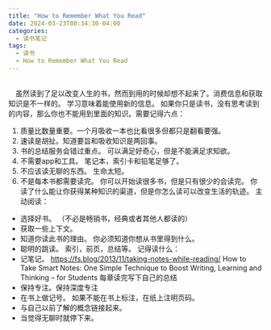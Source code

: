 ```yaml
---
title: "How to Remember What You Read"
date: 2024-03-23T00:34:30-04:00
categories:
  - 读书笔记
tags:
  - 读书
  - How to Remember What You Read
---
```


<br>&emsp;虽然读到了足以改变人生的书，然而到用的时候却想不起来了。消费信息和获取知识是不一样的。 学习意味着能使用新的信息。 如果你只是读书，没有思考读到的内容，那么你也不能用到里面的知识。需要记得六点：
1. 质量比数量重要。一个月吸收一本也比看很多但都只是翻看要强。
2. 速读是胡扯。知道要旨和吸收知识是两回事。
3. 书的总结服务会错过重点。 可以满足好奇心，但是不能满足求知欲。
4. 不需要app和工具。 笔记本，索引卡和铅笔足够了。
5. 不应该读无聊的东西。 生命太短。
6. 不是每本书都需要读完。 你可以开始读很多书，但是只有很少的会读完。
你读了什么能让你获得某种知识的渠道，但是你怎么读可以改变生活的轨迹。
主动阅读：
- 选择好书。 （不必是畅销书，经典或者其他人都读的）
- 获取一些上下文。
- 知道你读此书的理由。 你必须知道你想从书里得到什么。
- 聪明的跳读。 索引，前页，总结等。
记得读什么：
- 记笔记。 https://fs.blog/2013/11/taking-notes-while-reading/    How to Take Smart Notes: One Simple Technique to Boost Writing, Learning and Thinking – for Students  每章读完写下自己的总结
- 保持专注。保持深度专注
- 在书上做记号。  如果不能在书上标注，在纸上注明页码。
- 与自己以前了解的概念链接起来。 
- 当觉得无聊时就停下来。
